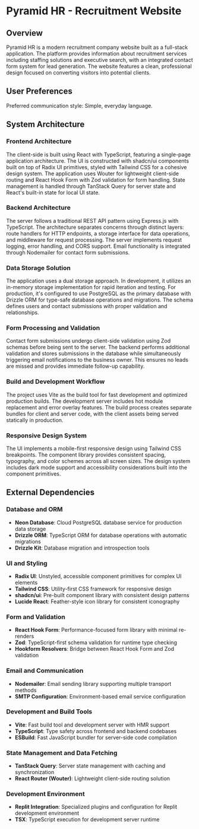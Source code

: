 # Pyramid HR - Recruitment Website

## Overview

Pyramid HR is a modern recruitment company website built as a full-stack application. The platform provides information about recruitment services including staffing solutions and executive search, with an integrated contact form system for lead generation. The website features a clean, professional design focused on converting visitors into potential clients.

## User Preferences

Preferred communication style: Simple, everyday language.

## System Architecture

### Frontend Architecture
The client-side is built using React with TypeScript, featuring a single-page application architecture. The UI is constructed with shadcn/ui components built on top of Radix UI primitives, styled with Tailwind CSS for a cohesive design system. The application uses Wouter for lightweight client-side routing and React Hook Form with Zod validation for form handling. State management is handled through TanStack Query for server state and React's built-in state for local UI state.

### Backend Architecture
The server follows a traditional REST API pattern using Express.js with TypeScript. The architecture separates concerns through distinct layers: route handlers for HTTP endpoints, a storage interface for data operations, and middleware for request processing. The server implements request logging, error handling, and CORS support. Email functionality is integrated through Nodemailer for contact form submissions.

### Data Storage Solution
The application uses a dual storage approach. In development, it utilizes an in-memory storage implementation for rapid iteration and testing. For production, it's configured to use PostgreSQL as the primary database with Drizzle ORM for type-safe database operations and migrations. The schema defines users and contact submissions with proper validation and relationships.

### Form Processing and Validation
Contact form submissions undergo client-side validation using Zod schemas before being sent to the server. The backend performs additional validation and stores submissions in the database while simultaneously triggering email notifications to the business owner. This ensures no leads are missed and provides immediate follow-up capability.

### Build and Development Workflow
The project uses Vite as the build tool for fast development and optimized production builds. The development server includes hot module replacement and error overlay features. The build process creates separate bundles for client and server code, with the client assets being served statically in production.

### Responsive Design System
The UI implements a mobile-first responsive design using Tailwind CSS breakpoints. The component library provides consistent spacing, typography, and color schemes across all screen sizes. The design system includes dark mode support and accessibility considerations built into the component primitives.

## External Dependencies

### Database and ORM
- **Neon Database**: Cloud PostgreSQL database service for production data storage
- **Drizzle ORM**: TypeScript ORM for database operations with automatic migrations
- **Drizzle Kit**: Database migration and introspection tools

### UI and Styling
- **Radix UI**: Unstyled, accessible component primitives for complex UI elements
- **Tailwind CSS**: Utility-first CSS framework for responsive design
- **shadcn/ui**: Pre-built component library with consistent design patterns
- **Lucide React**: Feather-style icon library for consistent iconography

### Form and Validation
- **React Hook Form**: Performance-focused form library with minimal re-renders
- **Zod**: TypeScript-first schema validation for runtime type checking
- **Hookform Resolvers**: Bridge between React Hook Form and Zod validation

### Email and Communication
- **Nodemailer**: Email sending library supporting multiple transport methods
- **SMTP Configuration**: Environment-based email service configuration

### Development and Build Tools
- **Vite**: Fast build tool and development server with HMR support
- **TypeScript**: Type safety across frontend and backend codebases
- **ESBuild**: Fast JavaScript bundler for server-side code compilation

### State Management and Data Fetching
- **TanStack Query**: Server state management with caching and synchronization
- **React Router (Wouter)**: Lightweight client-side routing solution

### Development Environment
- **Replit Integration**: Specialized plugins and configuration for Replit development environment
- **TSX**: TypeScript execution for development server runtime